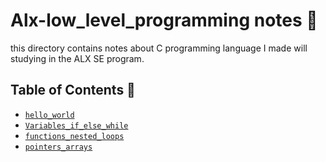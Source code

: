 # Alx-low_level_programming notes :notebook:

this directory contains notes about C programming language I made will studying in the ALX SE program.

## Table of Contents 📜

- [`hello_world`](./0x00-hello_world.md)
- [`Variables_if_else_while`](./0x01-C_Variables_if_else_while.md)
- [`functions_nested_loops`](./0x02-functions_nested_loops.md)
- [`pointers_arrays`](./0x05-pointers_arrays_strings)
